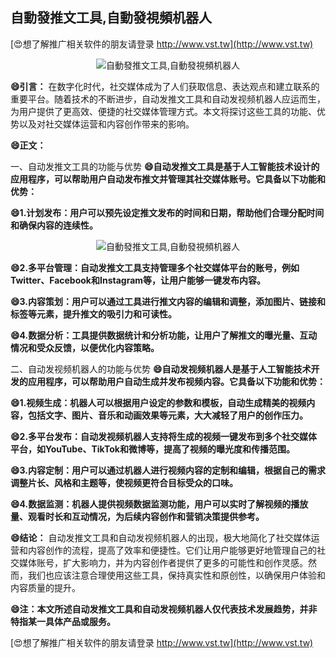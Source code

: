 ## **自動發推文工具,自動發視頻机器人**

[😍想了解推广相关软件的朋友请登录 http://www.vst.tw](http://www.vst.tw)

 <center><img src="https://vst.tw/MP4/tuiguang/png/0.png" alt="自動發推文工具,自動發視頻机器人"></center>

**😄引言：**
在数字化时代，社交媒体成为了人们获取信息、表达观点和建立联系的重要平台。随着技术的不断进步，自动发推文工具和自动发视频机器人应运而生，为用户提供了更高效、便捷的社交媒体管理方式。本文将探讨这些工具的功能、优势以及对社交媒体运营和内容创作带来的影响。

**😄正文：**

一、自动发推文工具的功能与优势
**😄自动发推文工具是基于人工智能技术设计的应用程序，可以帮助用户自动发布推文并管理其社交媒体账号。它具备以下功能和优势：**

**😄1.计划发布：用户可以预先设定推文发布的时间和日期，帮助他们合理分配时间和确保内容的连续性。**

 <center><img src="https://vst.tw/MP4/tuiguang/png/7.png" alt="自動發推文工具,自動發視頻机器人"></center>

**😄2.多平台管理：自动发推文工具支持管理多个社交媒体平台的账号，例如Twitter、Facebook和Instagram等，让用户能够一键发布内容。**

**😄3.内容策划：用户可以通过工具进行推文内容的编辑和调整，添加图片、链接和标签等元素，提升推文的吸引力和可读性。**

**😄4.数据分析：工具提供数据统计和分析功能，让用户了解推文的曝光量、互动情况和受众反馈，以便优化内容策略。**

二、自动发视频机器人的功能与优势
**😄自动发视频机器人是基于人工智能技术开发的应用程序，可以帮助用户自动生成并发布视频内容。它具备以下功能和优势：**

**😄1.视频生成：机器人可以根据用户设定的参数和模板，自动生成精美的视频内容，包括文字、图片、音乐和动画效果等元素，大大减轻了用户的创作压力。**

**😄2.多平台发布：自动发视频机器人支持将生成的视频一键发布到多个社交媒体平台，如YouTube、TikTok和微博等，提高了视频的曝光度和传播范围。**

**😄3.内容定制：用户可以通过机器人进行视频内容的定制和编辑，根据自己的需求调整片长、风格和主题等，使视频更符合目标受众的口味。**

**😄4.数据监测：机器人提供视频数据监测功能，用户可以实时了解视频的播放量、观看时长和互动情况，为后续内容创作和营销决策提供参考。**

**😄结论：**
自动发推文工具和自动发视频机器人的出现，极大地简化了社交媒体运营和内容创作的流程，提高了效率和便捷性。它们让用户能够更好地管理自己的社交媒体账号，扩大影响力，并为内容创作者提供了更多的可能性和创作灵感。然而，我们也应该注意合理使用这些工具，保持真实性和原创性，以确保用户体验和内容质量的提升。

**😄注：本文所述自动发推文工具和自动发视频机器人仅代表技术发展趋势，并非特指某一具体产品或服务。**

[😍想了解推广相关软件的朋友请登录 http://www.vst.tw](http://www.vst.tw)



